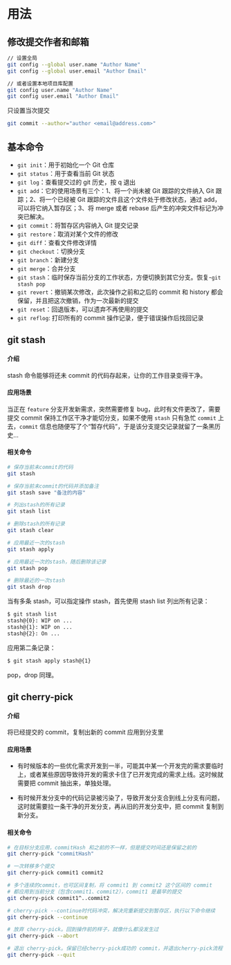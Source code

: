 # 用法

## 修改提交作者和邮箱

```bash
// 设置全局
git config --global user.name "Author Name"
git config --global user.email "Author Email"

// 或者设置本地项目库配置
git config user.name "Author Name"
git config user.email "Author Email"

```

只设置当次提交

```bash
git commit --author="author <email@address.com>"
```

## 基本命令

- `git init`：用于初始化一个 Git 仓库
- `git status`：用于查看当前 Git 状态
- `git log`：查看提交过的 git 历史，按 q 退出
- `git add`：它的使用场景有三个：1、将一个尚未被 Git 跟踪的文件纳入 Git 跟踪；2、将一个已经被 Git 跟踪的文件且这个文件处于修改状态，通过 add，可以将它纳入暂存区；3、将 merge 或者 rebase 后产生的冲突文件标记为冲突已解决。
- `git commit`：将暂存区内容纳入 Git 提交记录
- `git restore`：取消对某个文件的修改
- `git diff`：查看文件修改详情
- `git checkout`：切换分支
- `git branch`：新建分支
- `git merge`：合并分支
- `git stash`：临时保存当前分支的工作状态，方便切换到其它分支。恢复-`git stash pop`
- `git revert`：撤销某次修改，此次操作之前和之后的 commit 和 history 都会保留，并且把这次撤销，作为一次最新的提交
- `git reset`：回退版本，可以遗弃不再使用的提交
- `git reflog`: 打印所有的 commit 操作记录，便于错误操作后找回记录

## git stash

#### 介绍

stash 命令能够将还未 commit 的代码存起来，让你的工作目录变得干净。

#### 应用场景

当正在 `feature` 分支开发新需求，突然需要修复 bug，此时有文件更改了，需要提交 commit 保持工作区干净才能切分支，如果不使用 `stash` 只有急忙 `commit` 上去，`commit` 信息也随便写了个“暂存代码”，于是该分支提交记录就留了一条黑历史…

#### 相关命令

```bash
# 保存当前未commit的代码
git stash

# 保存当前未commit的代码并添加备注
git stash save "备注的内容"

# 列出stash的所有记录
git stash list

# 删除stash的所有记录
git stash clear

# 应用最近一次的stash
git stash apply

# 应用最近一次的stash，随后删除该记录
git stash pop

# 删除最近的一次stash
git stash drop
```

当有多条 stash，可以指定操作 stash，首先使用 stash list 列出所有记录：

```bash
$ git stash list
stash@{0}: WIP on ...
stash@{1}: WIP on ...
stash@{2}: On ...
```

应用第二条记录：

```bash
$ git stash apply stash@{1}
```

pop，drop 同理。

## git cherry-pick

#### 介绍

将已经提交的 commit，复制出新的 commit 应用到分支里

#### 应用场景

- 有时候版本的一些优化需求开发到一半，可能其中某一个开发完的需求要临时上，或者某些原因导致待开发的需求卡住了已开发完成的需求上线。这时候就需要把 commit 抽出来，单独处理。

- 有时候开发分支中的代码记录被污染了，导致开发分支合到线上分支有问题，这时就需要拉一条干净的开发分支，再从旧的开发分支中，把 commit 复制到新分支。

#### 相关命令

```bash
# 在目标分支应用，commitHash 和之前的不一样，但是提交时间还是保留之前的
git cherry-pick "commitHash"

# 一次转移多个提交
git cherry-pick commit1 commit2

# 多个连续的commit，也可区间复制，将 commit1 到 commit2 这个区间的 commit
# 都应用到当前分支（包含commit1、commit2），commit1 是最早的提交
git cherry-pick commit1^..commit2

# cherry-pick --continue时代码冲突，解决完重新提交到暂存区，执行以下命令继续
git cherry-pick --continue

# 放弃 cherry-pick。回到操作前的样子，就像什么都没发生过
git cherry-pick --abort

# 退出 cherry-pick。保留已经cherry-pick成功的 commit，并退出cherry-pick流程
git cherry-pick --quit
```
